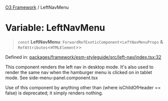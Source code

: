 [O3 Framework](../API.md) / LeftNavMenu

# Variable: LeftNavMenu

> `const` **LeftNavMenu**: `ForwardRefExoticComponent`\<`LeftNavMenuProps` & `RefAttributes`\<`HTMLElement`\>\>

Defined in: [packages/framework/esm-styleguide/src/left-nav/index.tsx:32](https://github.com/UjjawalPrabhat/openmrs-esm-core/blob/main/packages/framework/esm-styleguide/src/left-nav/index.tsx#L32)

This component renders the left nav in desktop mode. It's also used to render the same
nav when the hamburger menu is clicked on in tablet mode. See side-menu-panel.component.tsx

Use of this component by anything other than <SideMenuPanel> (where isChildOfHeader == false)
is deprecated; it simply renders nothing.
